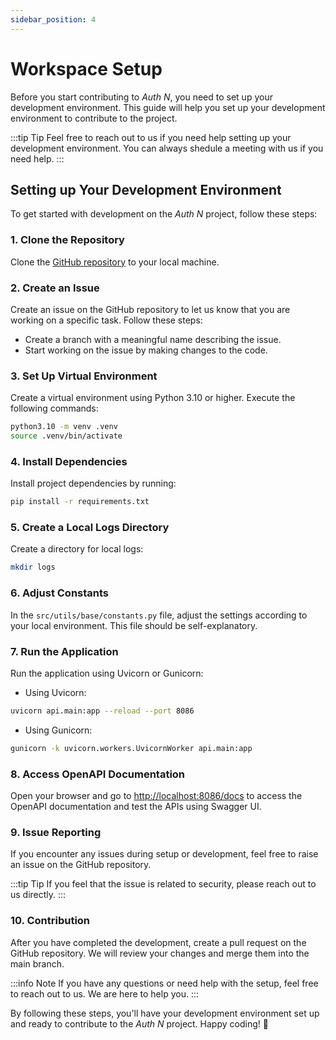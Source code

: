 ```yaml
---
sidebar_position: 4
---
```


# Workspace Setup

Before you start contributing to *Auth N*, you need to set up your development environment. This guide will help you set up your development environment to contribute to the project.

:::tip Tip
    Feel free to reach out to us if you need help setting up your development environment. You can always shedule a meeting with us if you need help.
:::


## Setting up Your Development Environment

To get started with development on the *Auth N* project, follow these steps:

### 1. Clone the Repository

Clone the [GitHub repository](https://github.com/Neko-Nik/Auth-N) to your local machine.

### 2. Create an Issue

Create an issue on the GitHub repository to let us know that you are working on a specific task. Follow these steps:

- Create a branch with a meaningful name describing the issue.
- Start working on the issue by making changes to the code.

### 3. Set Up Virtual Environment

Create a virtual environment using Python 3.10 or higher. Execute the following commands:

```bash
python3.10 -m venv .venv
source .venv/bin/activate
```

### 4. Install Dependencies

Install project dependencies by running:

```bash
pip install -r requirements.txt
```

### 5. Create a Local Logs Directory

Create a directory for local logs:

```bash
mkdir logs
```

### 6. Adjust Constants

In the `src/utils/base/constants.py` file, adjust the settings according to your local environment. This file should be self-explanatory.

### 7. Run the Application

Run the application using Uvicorn or Gunicorn:

- Using Uvicorn:

```bash
uvicorn api.main:app --reload --port 8086
```

- Using Gunicorn:

```bash
gunicorn -k uvicorn.workers.UvicornWorker api.main:app
```

### 8. Access OpenAPI Documentation

Open your browser and go to [http://localhost:8086/docs](http://localhost:8086/docs) to access the OpenAPI documentation and test the APIs using Swagger UI.

### 9. Issue Reporting

If you encounter any issues during setup or development, feel free to raise an issue on the GitHub repository.

:::tip Tip
    If you feel that the issue is related to security, please reach out to us directly.
:::

### 10. Contribution

After you have completed the development, create a pull request on the GitHub repository. We will review your changes and merge them into the main branch.


:::info Note
    If you have any questions or need help with the setup, feel free to reach out to us. We are here to help you.
:::

By following these steps, you'll have your development environment set up and ready to contribute to the *Auth N* project. Happy coding! 🚀
